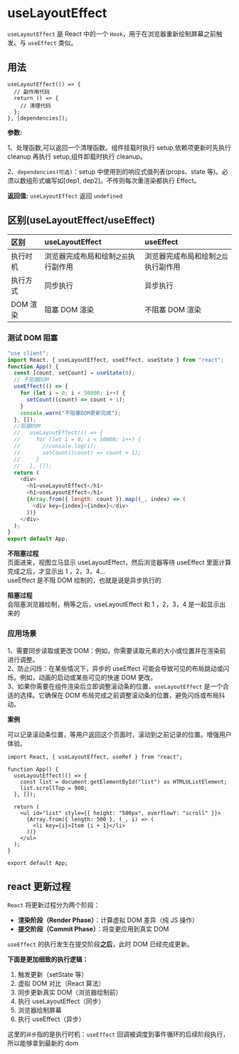 # useLayoutEffect

`useLayoutEffect` 是 React 中的一个 `Hook`，用于在浏览器重新绘制屏幕之前触发。与 `useEffect` 类似。

## 用法

```tsx
useLayoutEffect(() => {
  // 副作用代码
  return () => {
    // 清理代码
  };
}, [dependencies]);
```

**参数:** 

1、处理函数,可以返回一个清理函数。组件挂载时执行 setup,依赖项更新时先执行 cleanup 再执行 setup,组件卸载时执行 cleanup。

2、`dependencies(可选)`：setup 中使用到的响应式值列表(props、state 等)。必须以数组形式编写如[dep1, dep2]。不传则每次重渲染都执行 Effect。

**返回值:** `useLayoutEffect` 返回 `undefined`

## 区别(useLayoutEffect/useEffect)

| 区别     | useLayoutEffect                      | useEffect                            |
| :------- | :----------------------------------- | :----------------------------------- |
| 执行时机 | 浏览器完成布局和绘制`之前`执行副作用 | 浏览器完成布局和绘制`之后`执行副作用 |
| 执行方式 | 同步执行                             | 异步执行                             |
| DOM 渲染 | 阻塞 DOM 渲染                        | 不阻塞 DOM 渲染                      |

### 测试 DOM 阻塞

```js
"use client";
import React, { useLayoutEffect, useEffect, useState } from "react";
function App() {
  const [count, setCount] = useState(0);
  // 不阻塞DOM
  useEffect(() => {
    for (let i = 0; i < 50000; i++) {
      setCount((count) => count + 1);
    }
    console.warn("不阻塞DOM更新完成");
  }, []);
  //阻塞DOM
  //   useLayoutEffect(() => {
  //     for (let i = 0; i < 50000; i++) {
  //       //console.log(i);
  //       setCount((count) => count + 1);
  //     }
  //   }, []);
  return (
    <div>
      <h1>useLayoutEffect</h1>
      <h1>useLayoutEffect</h1>
      {Array.from({ length: count }).map((_, index) => (
        <div key={index}>{index}</div>
      ))}
    </div>
  );
}
export default App;
```

**不阻塞过程**<br/> 页面进来，视图立马显示 useLayoutEffect，然后浏览器等待 useEffect 里面计算完成之后，才显示出 1 ，2，3，4...<br/> useEffect 是不阻 DOM 绘制的，也就是说是异步执行的

**阻塞过程**<br/> 会阻塞浏览器绘制，稍等之后，useLayoutEffect 和 1 ，2，3，4 是一起显示出来的

### 应用场景

1、需要同步读取或更改 DOM：例如，你需要读取元素的大小或位置并在渲染前进行调整。<br/> 2、防止闪烁：在某些情况下，异步的 useEffect 可能会导致可见的布局跳动或闪烁。例如，动画的启动或某些可见的快速 DOM 更改。<br/> 3、如果你需要在组件渲染后立即调整滚动条的位置，`useLayoutEffect` 是一个合适的选择。它确保在 DOM 布局完成之前调整滚动条的位置，避免闪烁或布局抖动。

**案例**

可以记录滚动条位置，等用户返回这个页面时，滚动到之前记录的位置。增强用户体验。

```tsx
import React, { useLayoutEffect, useRef } from "react";

function App() {
  useLayoutEffect(() => {
    const list = document.getElementById("list") as HTMLUListElement;
    list.scrollTop = 900;
  }, []);

  return (
    <ul id="list" style={{ height: "500px", overflowY: "scroll" }}>
      {Array.from({ length: 500 }, (_, i) => (
        <li key={i}>Item {i + 1}</li>
      ))}
    </ul>
  );
}

export default App;
```

## react 更新过程

`React` 将更新过程分为两个阶段：

- **渲染阶段（Render Phase）**：计算虚拟 DOM 差异（纯 JS 操作）
- **提交阶段（Commit Phase）**：将变更应用到真实 DOM

`useEffect` 的执行发生在提交阶段**之后**，此时 DOM 已经完成更新。

**下面是更加细致的执行逻辑：**

1. 触发更新（setState 等）
2. 虚拟 DOM 对比（React 算法）
3. 同步更新真实 DOM（浏览器绘制前）
4. 执行 useLayoutEffect（同步）
5. 浏览器绘制屏幕
6. 执行 useEffect（异步）

这里的`异步`指的是执行时机：`useEffect` 回调被调度到事件循环的后续阶段执行，所以能够拿到最新的 dom
